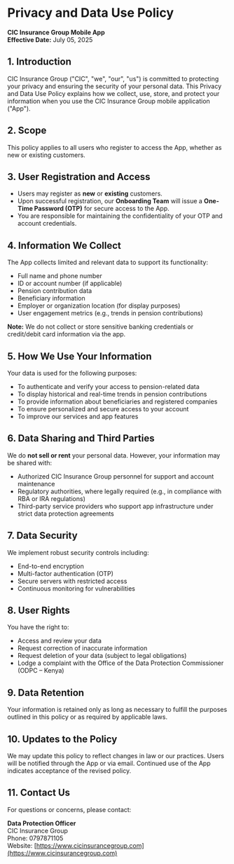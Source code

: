 # Privacy and Data Use Policy  
**CIC Insurance Group Mobile App**  
**Effective Date:** July 05, 2025

## 1. Introduction
CIC Insurance Group ("CIC", "we", "our", "us") is committed to protecting your privacy and ensuring the security of your personal data. This Privacy and Data Use Policy explains how we collect, use, store, and protect your information when you use the CIC Insurance Group mobile application ("App").

## 2. Scope
This policy applies to all users who register to access the App, whether as new or existing customers.

## 3. User Registration and Access
- Users may register as **new** or **existing** customers.
- Upon successful registration, our **Onboarding Team** will issue a **One-Time Password (OTP)** for secure access to the App.
- You are responsible for maintaining the confidentiality of your OTP and account credentials.

## 4. Information We Collect
The App collects limited and relevant data to support its functionality:
- Full name and phone number  
- ID or account number (if applicable)  
- Pension contribution data  
- Beneficiary information  
- Employer or organization location (for display purposes)  
- User engagement metrics (e.g., trends in pension contributions)

**Note:** We do not collect or store sensitive banking credentials or credit/debit card information via the app.

## 5. How We Use Your Information
Your data is used for the following purposes:
- To authenticate and verify your access to pension-related data  
- To display historical and real-time trends in pension contributions  
- To provide information about beneficiaries and registered companies  
- To ensure personalized and secure access to your account  
- To improve our services and app features  

## 6. Data Sharing and Third Parties
We do **not sell or rent** your personal data. However, your information may be shared with:
- Authorized CIC Insurance Group personnel for support and account maintenance  
- Regulatory authorities, where legally required (e.g., in compliance with RBA or IRA regulations)  
- Third-party service providers who support app infrastructure under strict data protection agreements  

## 7. Data Security
We implement robust security controls including:
- End-to-end encryption  
- Multi-factor authentication (OTP)  
- Secure servers with restricted access  
- Continuous monitoring for vulnerabilities  

## 8. User Rights
You have the right to:
- Access and review your data  
- Request correction of inaccurate information  
- Request deletion of your data (subject to legal obligations)  
- Lodge a complaint with the Office of the Data Protection Commissioner (ODPC – Kenya)  

## 9. Data Retention
Your information is retained only as long as necessary to fulfill the purposes outlined in this policy or as required by applicable laws.

## 10. Updates to the Policy
We may update this policy to reflect changes in law or our practices. Users will be notified through the App or via email. Continued use of the App indicates acceptance of the revised policy.

## 11. Contact Us
For questions or concerns, please contact:

**Data Protection Officer**  
CIC Insurance Group  
Phone: 0797871105  
Website: [https://www.cicinsurancegroup.com](https://www.cicinsurancegroup.com)
